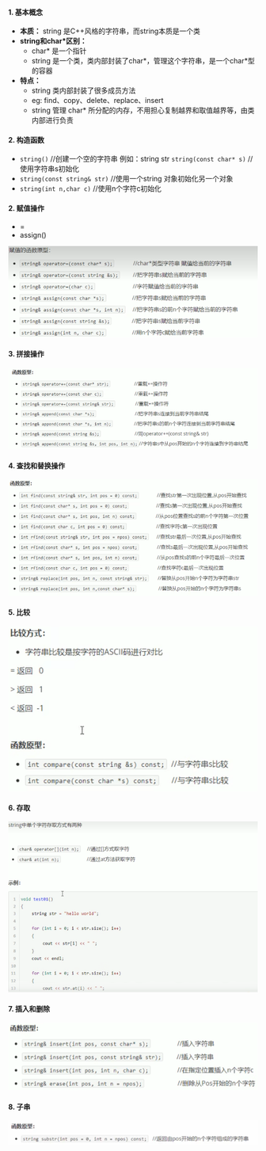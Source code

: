 <!--
 * @Author: 15868707168@163.com 15868707168@163.com
 * @Date: 2023-03-29 15:12:11
 * @LastEditors: 15868707168@163.com 15868707168@163.com
 * @LastEditTime: 2023-03-29 17:14:29
 * @FilePath: \CPlusPlusLessons\STL\容器\2.string.md
 * @Description: 这是默认设置,请设置`customMade`, 打开koroFileHeader查看配置 进行设置: https://github.com/OBKoro1/koro1FileHeader/wiki/%E9%85%8D%E7%BD%AE
-->
#### 1. 基本概念
+ **本质：** string 是C++风格的字符串，而string本质是一个类
+ **string和char*区别：** 
  + char* 是一个指针
  + string 是一个类，类内部封装了char*，管理这个字符串，是一个char*型的容器
+ **特点：**
  + string 类内部封装了很多成员方法
  + eg: find、copy、delete、replace、insert
  + string 管理 char* 所分配的内存，不用担心复制越界和取值越界等，由类内部进行负责


#### 2. 构造函数
+ `string()`  //创建一个空的字符串 例如：string str
  `string(const char* s)` //使用字符串s初始化
+ `string(const string& str)` //使用一个string 对象初始化另一个对象
+ `string(int n,char c)` //使用n个字符c初始化

#### 2. 赋值操作
+ =
+ assign()

![](../../images/string.png)

#### 3. 拼接操作

![](../../images/string2.png)

#### 4. 查找和替换操作

![](../../images/string3.png)

#### 5. 比较

![](../../images/string4.png)

#### 6. 存取

![](../../images/string5.png)

#### 7. 插入和删除

![](../../images/string6.png)

#### 8. 子串

![](../../images/string7.png)